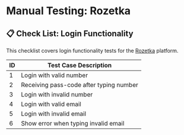 # Manual Testing: Rozetka

## 📋 Check List: Login Functionality

This checklist covers login functionality tests for the [Rozetka](https://rozetka.com.ua/) platform.

| ID | Test Case Description |
|----|------------------------|
| 1  | Login with valid number |
| 2  | Receiving pass-code after typing number |
| 3  | Login with invalid number |
| 4  | Login with valid email |
| 5  | Login with invalid email |
| 6  | Show error when typing invalid email |